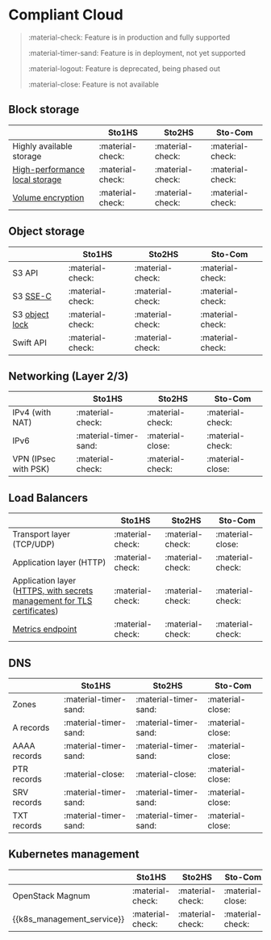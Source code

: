 # Compliant Cloud


> :material-check: Feature is in production and fully supported
>
> :material-timer-sand: Feature is in deployment, not yet supported
>
> :material-logout: Feature is deprecated, being phased out
>
> :material-close: Feature is not available


## Block storage

|                                                                 | Sto1HS           | Sto2HS           | Sto-Com          |
| ------------------------------                                  | ---------------- | ---------------- | ---------------- |
| Highly available storage                                        | :material-check: | :material-check: | :material-check: |
| [High-performance local storage](../flavors/index.md#compute-tiers)  | :material-check: | :material-check: | :material-check: |
| [Volume encryption](../../howto/openstack/cinder/encrypted-volumes.md) | :material-check: | :material-check: | :material-check: |


## Object storage

|                                                         | Sto1HS           | Sto2HS           | Sto-Com          |
| ------------------------------                          | ---------------- | ---------------- | ---------------- |
| S3 API                                                  | :material-check: | :material-check: | :material-check: |
| S3 [SSE-C](../../howto/object-storage/s3/sse-c.md)             | :material-check: | :material-check: | :material-check: |
| S3 [object lock](../../howto/object-storage/s3/object-lock.md) | :material-check: | :material-check: | :material-check: |
| Swift API                                               | :material-check: | :material-check: | :material-check: |


## Networking (Layer 2/3)

|                      | Sto1HS           | Sto2HS           | Sto-Com          |
| -------------------- | ---------------- | ---------------- | ---------------- |
| IPv4 (with NAT)      | :material-check: | :material-check: | :material-check: |
| IPv6                 | :material-timer-sand: | :material-close: | :material-check: |
| VPN (IPsec with PSK) | :material-check: | :material-check: | :material-close: |


## Load Balancers

|                                                                                                             | Sto1HS           | Sto2HS           | Sto-Com          |
| --------------------------------------------------------------------                                        | ---------------- | ---------------- | ---------------- |
| Transport layer (TCP/UDP)                                                                                   | :material-check: | :material-check: | :material-close: |
| Application layer (HTTP)                                                                                    | :material-check: | :material-check: | :material-check: |
| Application layer ([HTTPS, with secrets management for TLS certificates](../../howto/openstack/octavia/tls-lb.md)) | :material-check: | :material-check: | :material-check: |
| [Metrics endpoint](../../howto/openstack/octavia/metrics.md)                                                | :material-check: | :material-check: | :material-check: |


## DNS

|                      | Sto1HS                | Sto2HS                | Sto-Com          |
| -------------------- | ----------------      | ----------------      | ---------------- |
| Zones                | :material-timer-sand: | :material-timer-sand: | :material-close: |
| A records            | :material-timer-sand: | :material-timer-sand: | :material-close: |
| AAAA records         | :material-timer-sand: | :material-timer-sand: | :material-close: |
| PTR records          | :material-close:      | :material-close:      | :material-close: |
| SRV records          | :material-timer-sand: | :material-timer-sand: | :material-close: |
| TXT records          | :material-timer-sand: | :material-timer-sand: | :material-close: |


## Kubernetes management
|                            | Sto1HS           | Sto2HS           | Sto-Com          |
| -----------------          | ---------------- | ---------------- | ---------------- |
| OpenStack Magnum           | :material-check: | :material-check: | :material-close: |
| {{k8s_management_service}} | :material-check: | :material-check: | :material-check: |
